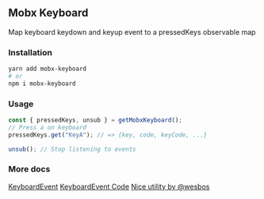 ## Mobx Keyboard

Map keyboard keydown and keyup event to a pressedKeys observable map

### Installation

```sh
yarn add mobx-keyboard
# or
npm i mobx-keyboard
```

### Usage

```typescript
const { pressedKeys, unsub } = getMobxKeyboard();
// Press a on keyboard
pressedKeys.get("KeyA"); // => {key, code, keyCode, ...}

unsub(); // Stop listening to events
```

### More docs

[KeyboardEvent](https://developer.mozilla.org/en-US/docs/Web/API/KeyboardEvent/KeyboardEvent)
[KeyboardEvent Code](https://developer.mozilla.org/en-US/docs/Web/API/KeyboardEvent/code)
[Nice utility by @wesbos](https://keycode.info/)
